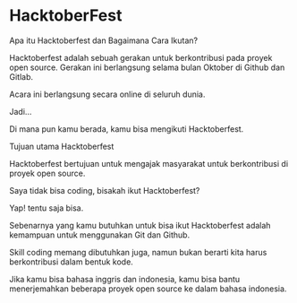 # HacktoberFest

Apa itu Hacktoberfest dan Bagaimana Cara Ikutan?

Hacktoberfest adalah sebuah gerakan untuk berkontribusi pada proyek open source. Gerakan ini berlangsung selama bulan Oktober di Github dan Gitlab.

Acara ini berlangsung secara online di seluruh dunia.

Jadi…

Di mana pun kamu berada, kamu bisa mengikuti Hacktoberfest.

Tujuan utama Hacktoberfest

Hacktoberfest bertujuan untuk mengajak masyarakat untuk berkontribusi di proyek open source.

Saya tidak bisa coding, bisakah ikut Hacktoberfest?

Yap! tentu saja bisa.

Sebenarnya yang kamu butuhkan untuk bisa ikut Hacktoberfest adalah kemampuan untuk menggunakan Git dan Github.

Skill coding memang dibutuhkan juga, namun bukan berarti kita harus berkontribusi dalam bentuk kode.

Jika kamu bisa bahasa inggris dan indonesia, kamu bisa bantu menerjemahkan beberapa proyek open source ke dalam bahasa indonesia.
